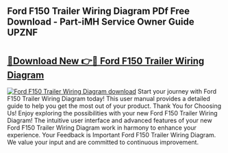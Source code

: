 ## Ford F150 Trailer Wiring Diagram PDf Free Download - Part-iMH Service Owner Guide UPZNF

# <h2><a href="http://dfrtw74.blite.top/?on=Ford+F150+Trailer+Wiring+Diagram">🔗Download New 👉🔴 Ford F150 Trailer Wiring Diagram</a></h2>

[![Ford F150 Trailer Wiring Diagram download](https://i.imgur.com/lujVjoI.png)](http://dfrtw74.blite.top/?on=Ford+F150+Trailer+Wiring+Diagram)
Start your journey with Ford F150 Trailer Wiring Diagram today! This user manual provides a detailed guide to help you get the most out of your product. Thank You for Choosing Us! Enjoy exploring the possibilities with your new Ford F150 Trailer Wiring Diagram! The intuitive user interface and advanced features of your new Ford F150 Trailer Wiring Diagram work in harmony to enhance your experience. Your Feedback is Important Ford F150 Trailer Wiring Diagram. We value your input and are committed to continuous improvement.
